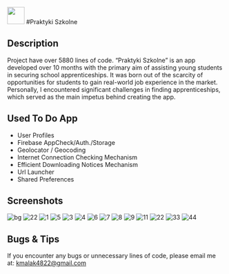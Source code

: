 <img src='https://limode.pl/wp-content/uploads/2024/04/6531135b-f743-47d7-8311-d78106360eac.png' width='40'> #Praktyki Szkolne

## Description
Project have over 5880 lines of code. “Praktyki Szkolne” is an app developed over 10 months with the primary aim of assisting young students in securing school apprenticeships. It was born out of the scarcity of opportunities for students to gain real-world job experience in the market. Personally, I encountered significant challenges in finding apprenticeships, which served as the main impetus behind creating the app.

## Used To Do App
- User Profiles
- Firebase AppCheck/Auth./Storage
- Geolocator / Geocoding
- Internet Connection Checking Mechanism
- Efficient Downloading Notices Mechanism
- Url Launcher
- Shared Preferences

## Screenshots

![bg](https://github.com/malak4822/praktyki_szkolne/assets/71153710/e4bf3f00-c5e0-451e-ab57-f1d5739d96f9)
![22](https://github.com/malak4822/praktyki_szkolne/assets/71153710/b6b48a3e-fee3-4d16-96f7-17e4c1d4b9a9)
![1](https://github.com/malak4822/praktyki_szkolne/assets/71153710/ab343a05-28f1-4f16-95dd-f49408029c82)
![5](https://github.com/malak4822/praktyki_szkolne/assets/71153710/8e9cbc96-bc30-4216-8efd-08c796bbfe8d)
![3](https://github.com/malak4822/praktyki_szkolne/assets/71153710/7ed37e7a-234e-4a59-bbc6-bc78dfc56818)
![4](https://github.com/malak4822/praktyki_szkolne/assets/71153710/aaeca447-69ab-4e88-8438-79d97dcd339a)
![6](https://github.com/malak4822/praktyki_szkolne/assets/71153710/747df332-66ea-41fa-a501-81f7174abd8b)
![7](https://github.com/malak4822/praktyki_szkolne/assets/71153710/f07ab4fa-f106-4a0d-bcb1-95f029f3d2a7)
![8](https://github.com/malak4822/praktyki_szkolne/assets/71153710/ac6dac04-8143-4310-bf51-6fc875924c80)
![9](https://github.com/malak4822/praktyki_szkolne/assets/71153710/5c0fe56d-191b-4967-9fa4-c885c983fa7f)
![11](https://github.com/malak4822/praktyki_szkolne/assets/71153710/b0327215-49dc-46ae-a162-8fd94d70ff12)
![22](https://github.com/malak4822/praktyki_szkolne/assets/71153710/58c8a80b-a447-4975-8a52-3d414d1de3ad)
![33](https://github.com/malak4822/praktyki_szkolne/assets/71153710/1a6298cb-2adf-4d82-a74c-3258b1907aba)
![44](https://github.com/malak4822/praktyki_szkolne/assets/71153710/d3c6a67c-ef18-4efc-abe4-155e3d37de6e)

## Bugs & Tips
If you encounter any bugs or unnecessary lines of code, please email me at: kmalak4822@gmail.com

